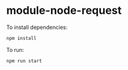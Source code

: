 # module-node-request

To install dependencies:

```bash
npm install
```

To run:

```bash
npm run start
```
